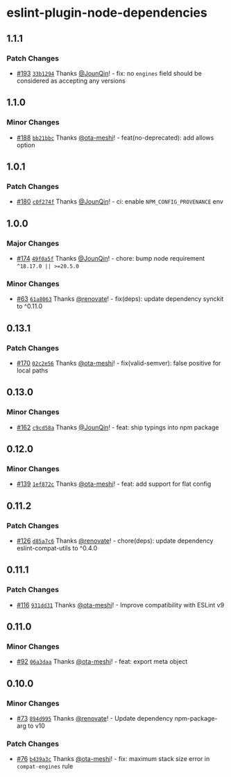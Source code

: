 # eslint-plugin-node-dependencies

## 1.1.1

### Patch Changes

- [#193](https://github.com/ota-meshi/eslint-plugin-node-dependencies/pull/193) [`33b1294`](https://github.com/ota-meshi/eslint-plugin-node-dependencies/commit/33b12942ae64cd68969d9a8bc66f68b0227db944) Thanks [@JounQin](https://github.com/JounQin)! - fix: no `engines` field should be considered as accepting any versions

## 1.1.0

### Minor Changes

- [#188](https://github.com/ota-meshi/eslint-plugin-node-dependencies/pull/188) [`bb21bbc`](https://github.com/ota-meshi/eslint-plugin-node-dependencies/commit/bb21bbc20f060c5ee01a8a0d8e86a135479e8279) Thanks [@ota-meshi](https://github.com/ota-meshi)! - feat(no-deprecated): add allows option

## 1.0.1

### Patch Changes

- [#180](https://github.com/ota-meshi/eslint-plugin-node-dependencies/pull/180) [`c0f274f`](https://github.com/ota-meshi/eslint-plugin-node-dependencies/commit/c0f274fa89d552f051f8236e52ece1bade97f5bf) Thanks [@JounQin](https://github.com/JounQin)! - ci: enable `NPM_CONFIG_PROVENANCE` env

## 1.0.0

### Major Changes

- [#174](https://github.com/ota-meshi/eslint-plugin-node-dependencies/pull/174) [`49f0a5f`](https://github.com/ota-meshi/eslint-plugin-node-dependencies/commit/49f0a5f54d3c27daaadf06f668b89bf2f11f3a0b) Thanks [@JounQin](https://github.com/JounQin)! - chore: bump node requirement `^18.17.0 || >=20.5.0`

### Minor Changes

- [#63](https://github.com/ota-meshi/eslint-plugin-node-dependencies/pull/63) [`61a8063`](https://github.com/ota-meshi/eslint-plugin-node-dependencies/commit/61a80638f5911d421c81e18ce8775de0fed9fafb) Thanks [@renovate](https://github.com/apps/renovate)! - fix(deps): update dependency synckit to ^0.11.0

## 0.13.1

### Patch Changes

- [#170](https://github.com/ota-meshi/eslint-plugin-node-dependencies/pull/170) [`02c2e56`](https://github.com/ota-meshi/eslint-plugin-node-dependencies/commit/02c2e5631b35102e9db7b93899a99837b13d6c72) Thanks [@ota-meshi](https://github.com/ota-meshi)! - fix(valid-semver): false positive for local paths

## 0.13.0

### Minor Changes

- [#162](https://github.com/ota-meshi/eslint-plugin-node-dependencies/pull/162) [`c9cd58a`](https://github.com/ota-meshi/eslint-plugin-node-dependencies/commit/c9cd58af432aae6b44b76f301108dda852f97579) Thanks [@JounQin](https://github.com/JounQin)! - feat: ship typings into npm package

## 0.12.0

### Minor Changes

- [#139](https://github.com/ota-meshi/eslint-plugin-node-dependencies/pull/139) [`1ef872c`](https://github.com/ota-meshi/eslint-plugin-node-dependencies/commit/1ef872cc32666bd1572f3f13c573392381105c71) Thanks [@ota-meshi](https://github.com/ota-meshi)! - feat: add support for flat config

## 0.11.2

### Patch Changes

- [#126](https://github.com/ota-meshi/eslint-plugin-node-dependencies/pull/126) [`d85a7c6`](https://github.com/ota-meshi/eslint-plugin-node-dependencies/commit/d85a7c647ab8437374d6adba222817abba94832d) Thanks [@renovate](https://github.com/apps/renovate)! - chore(deps): update dependency eslint-compat-utils to ^0.4.0

## 0.11.1

### Patch Changes

- [#116](https://github.com/ota-meshi/eslint-plugin-node-dependencies/pull/116) [`931dd31`](https://github.com/ota-meshi/eslint-plugin-node-dependencies/commit/931dd31d3623f8d90886a9f9442a09295f24acd7) Thanks [@ota-meshi](https://github.com/ota-meshi)! - Improve compatibility with ESLint v9

## 0.11.0

### Minor Changes

- [#92](https://github.com/ota-meshi/eslint-plugin-node-dependencies/pull/92) [`06a3daa`](https://github.com/ota-meshi/eslint-plugin-node-dependencies/commit/06a3daa15dd7f04f22eb79c86cd73c4969a6c8ae) Thanks [@ota-meshi](https://github.com/ota-meshi)! - feat: export meta object

## 0.10.0

### Minor Changes

- [#73](https://github.com/ota-meshi/eslint-plugin-node-dependencies/pull/73) [`894d995`](https://github.com/ota-meshi/eslint-plugin-node-dependencies/commit/894d995ce4bdc43aa5e386218f65d4e1f60d98a8) Thanks [@renovate](https://github.com/apps/renovate)! - Update dependency npm-package-arg to v10

### Patch Changes

- [#76](https://github.com/ota-meshi/eslint-plugin-node-dependencies/pull/76) [`b439a3c`](https://github.com/ota-meshi/eslint-plugin-node-dependencies/commit/b439a3c15dd9141aed9962ba68de53e4bfdfb76a) Thanks [@ota-meshi](https://github.com/ota-meshi)! - fix: maximum stack size error in `compat-engines` rule
